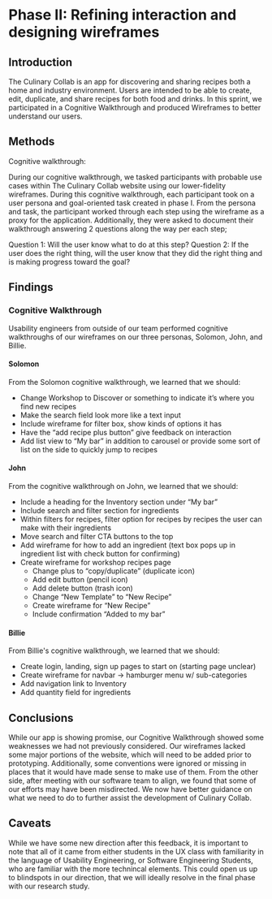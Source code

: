 # Phase II: Refining interaction and designing wireframes

## Introduction

The Culinary Collab is an app for discovering and sharing recipes both a home and industry environment. Users are intended to be able to create, edit, duplicate, and share recipes for both food and drinks. In this sprint, we participated in a Cognitive Walkthrough and produced Wireframes to better understand our users.

## Methods

Cognitive walkthrough:

During our cognitive walkthrough, we tasked participants with probable use cases within The Culinary Collab website using our lower-fidelity wireframes. During this cognitive walkthrough, each participant took on a user persona and goal-oriented task created in phase I. From the persona and task, the participant worked through each step using the wireframe as a proxy for the application. Additionally, they were asked to document their walkthrough answering 2 questions along the way per each step;

Question 1: Will the user know what to do at this step? Question 2: If the user does the right thing, will the user know that they did the right thing and is making progress toward the goal?

## Findings

### Cognitive Walkthrough
Usability engineers from outside of our team performed cognitive walkthroughs of our wireframes on our three personas, Solomon, John, and Billie.

#### Solomon
From the Solomon cognitive walkthrough, we learned that we should:
- Change Workshop to Discover or something to indicate it’s where you find new recipes
- Make the search field look more like a text input
- Include wireframe for filter box, show kinds of options it has
- Have the “add recipe plus button” give feedback on interaction
- Add list view to “My bar” in addition to carousel or provide some sort of list on the side to quickly jump to recipes

#### John
From the cognitive walkthrough on John, we learned that we should:
- Include a heading for the Inventory section under “My bar”
- Include search and filter section for ingredients
- Within filters for recipes, filter option for recipes by recipes the user can make with their ingredients
- Move search and filter CTA buttons to the top
- Add wireframe for how to add an ingredient (text box pops up in ingredient list with check button for confirming)
- Create wireframe for workshop recipes page
    - Change plus to “copy/duplicate” (duplicate icon)
    - Add edit button (pencil icon)
    - Add delete button (trash icon)
    - Change “New Template” to “New Recipe”
    - Create wireframe for “New Recipe”
    - Include confirmation “Added to my bar”

#### Billie
From Billie's cognitive walkthrough, we learned that we should:
- Create login, landing, sign up pages to start on (starting page unclear)
- Create wireframe for navbar -> hamburger menu w/ sub-categories
- Add navigation link to Inventory
- Add quantity field for ingredients

## Conclusions

While our app is showing promise, our Cognitive Walkthrough showed some weaknesses we had not previously considered. Our wireframes lacked some major portions of the website, which will need to be added prior to prototyping. Additionally, some conventions were ignored or missing in places that it would have made sense to make use of them. From the other side, after meeting with our software team to align, we found that some of our efforts may have been misdirected. We now have better guidance on what we need to do to further assist the development of Culinary Collab.

## Caveats

While we have some new direction after this feedback, it is important to note that all of it came from either students in the UX class with familiarity in the language of Usability Engineering, or Software Engineering Students, who are familiar with the more technincal elements. This could open us up to blindspots in our direction, that we will ideally resolve in the final phase with our research study.